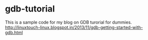 gdb-tutorial
============
This is a sample code for my blog on GDB turorial for dummies. <br />
http://linuxtouch-linux.blogspot.in/2013/11/gdb-getting-started-with-gdb.html
